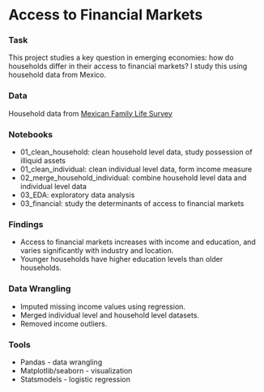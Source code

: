 # Access to Financial Markets
### Task
This project studies a key question in emerging economies: how do households differ in their access to financial markets?
I study this using household data from Mexico.

### Data
Household data from [Mexican Family Life Survey](http://www.ennvih-mxfls.org/english/)

### Notebooks
- 01_clean_household: clean household level data, study possession of illiquid assets
- 01_clean_individual: clean individual level data, form income measure 
- 02_merge_household_individual: combine household level data and individual level data
- 03_EDA: exploratory data analysis 
- 03_financial: study the determinants of access to financial markets

### Findings
- Access to financial markets increases with income and education, and varies significantly with industry and location.
- Younger households have higher education levels than older households.

### Data Wrangling
- Imputed missing income values using regression.
- Merged individual level and household level datasets.
- Removed income outliers.

### Tools
- Pandas - data wrangling
- Matplotlib/seaborn - visualization
- Statsmodels - logistic regression
